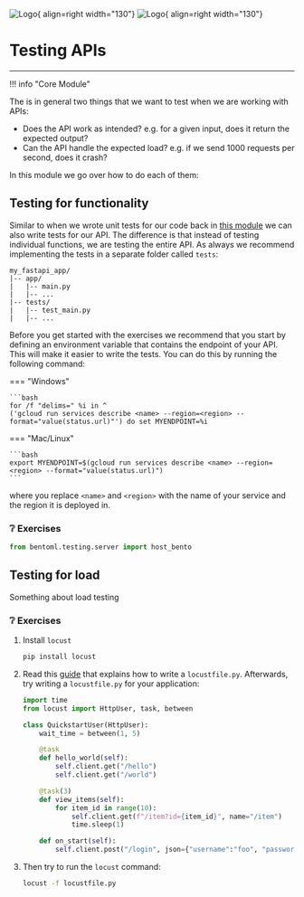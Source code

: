 ![Logo](../figures/icons/functions.png){ align=right width="130"}
![Logo](../figures/icons/run.png){ align=right width="130"}

# Testing APIs

---

!!! info "Core Module"

The is in general two things that we want to test when we are working with APIs:

* Does the API work as intended? e.g. for a given input, does it return the expected output?
* Can the API handle the expected load? e.g. if we send 1000 requests per second, does it crash?

In this module we go over how to do each of them:

## Testing for functionality

Similar to when we wrote unit tests for our code back in [this module](../s5_continuous_integration/unittesting.md) we
can also write tests for our API. The difference is that instead of testing individual functions, we are testing the
entire API. As always we recommend implementing the tests in a separate folder called `tests`:

```plaintext
my_fastapi_app/
|-- app/
|   |-- main.py
|   |-- ...
|-- tests/
|   |-- test_main.py
|   |-- ...
```

Before you get started with the exercises we recommend that you start by defining an environment variable that contains
the endpoint of your API. This will make it easier to write the tests. You can do this by running the following command:

=== "Windows"

    ```bash
    for /f "delims=" %i in ^
    ('gcloud run services describe <name> --region=<region> --format="value(status.url)"') do set MYENDPOINT=%i

=== "Mac/Linux"

    ```bash
    export MYENDPOINT=$(gcloud run services describe <name> --region=<region> --format="value(status.url)")
    ```

where you replace `<name>` and `<region>` with the name of your service and the region it is deployed in.

### ❔ Exercises

```python
from bentoml.testing.server import host_bento
```

## Testing for load

Something about load testing

### ❔ Exercises

1. Install `locust`

    ```bash
    pip install locust
    ```

2. Read this [guide](https://docs.locust.io/en/stable/writing-a-locustfile.html) that explains how to write a
    `locustfile.py`. Afterwards, try writing a `locustfile.py` for your application:

    ```python
    import time
    from locust import HttpUser, task, between

    class QuickstartUser(HttpUser):
        wait_time = between(1, 5)

        @task
        def hello_world(self):
            self.client.get("/hello")
            self.client.get("/world")

        @task(3)
        def view_items(self):
            for item_id in range(10):
                self.client.get(f"/item?id={item_id}", name="/item")
                time.sleep(1)

        def on_start(self):
            self.client.post("/login", json={"username":"foo", "password":"bar"})
    ```

3. Then try to run the `locust` command:

    ```bash
    locust -f locustfile.py
    ```
